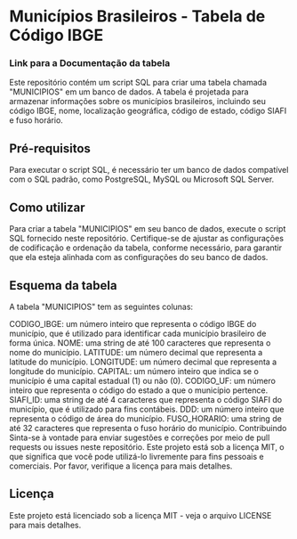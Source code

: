 # Municípios Brasileiros - Tabela de Código IBGE

### Link para a Documentação da tabela

Este repositório contém um script SQL para criar uma tabela chamada "MUNICIPIOS" em um banco de dados. A tabela é projetada para armazenar informações sobre os municípios brasileiros, incluindo seu código IBGE, nome, localização geográfica, código de estado, código SIAFI e fuso horário.

## Pré-requisitos

Para executar o script SQL, é necessário ter um banco de dados compatível com o SQL padrão, como PostgreSQL, MySQL ou Microsoft SQL Server.

## Como utilizar

Para criar a tabela "MUNICIPIOS" em seu banco de dados, execute o script SQL fornecido neste repositório. Certifique-se de ajustar as configurações de codificação e ordenação da tabela, conforme necessário, para garantir que ela esteja alinhada com as configurações do seu banco de dados.

## Esquema da tabela

A tabela "MUNICIPIOS" tem as seguintes colunas:

CODIGO_IBGE: um número inteiro que representa o código IBGE do município, que é utilizado para identificar cada município brasileiro de forma única.
NOME: uma string de até 100 caracteres que representa o nome do município.
LATITUDE: um número decimal que representa a latitude do município.
LONGITUDE: um número decimal que representa a longitude do município.
CAPITAL: um número inteiro que indica se o município é uma capital estadual (1) ou não (0).
CODIGO_UF: um número inteiro que representa o código do estado a que o município pertence.
SIAFI_ID: uma string de até 4 caracteres que representa o código SIAFI do município, que é utilizado para fins contábeis.
DDD: um número inteiro que representa o código de área do município.
FUSO_HORARIO: uma string de até 32 caracteres que representa o fuso horário do município.
Contribuindo
Sinta-se à vontade para enviar sugestões e correções por meio de pull requests ou issues neste repositório. Este projeto está sob a licença MIT, o que significa que você pode utilizá-lo livremente para fins pessoais e comerciais. Por favor, verifique a licença para mais detalhes.

## Licença

Este projeto está licenciado sob a licença MIT - veja o arquivo LICENSE para mais detalhes.


